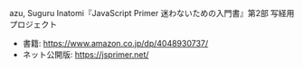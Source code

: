 azu, Suguru Inatomi『JavaScript Primer 迷わないための入門書』第2部 写経用プロジェクト

- 書籍: https://www.amazon.co.jp/dp/4048930737/
- ネット公開版: https://jsprimer.net/
